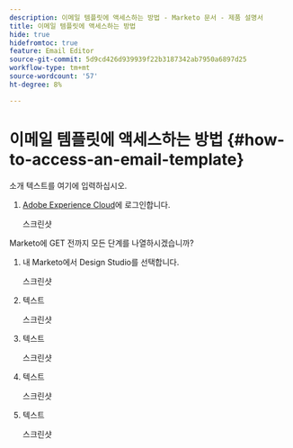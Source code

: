 ```yaml
---
description: 이메일 템플릿에 액세스하는 방법 - Marketo 문서 - 제품 설명서
title: 이메일 템플릿에 액세스하는 방법
hide: true
hidefromtoc: true
feature: Email Editor
source-git-commit: 5d9cd426d939939f22b3187342ab7950a6897d25
workflow-type: tm+mt
source-wordcount: '57'
ht-degree: 8%

---
```


# 이메일 템플릿에 액세스하는 방법 {#how-to-access-an-email-template}

소개 텍스트를 여기에 입력하십시오.

1. [Adobe Experience Cloud](https://experiencecloud.adobe.com/)에 로그인합니다.

   스크린샷

Marketo에 GET 전까지 모든 단계를 나열하시겠습니까?

1. 내 Marketo에서 Design Studio를 선택합니다.

   스크린샷

1. 텍스트

   스크린샷

1. 텍스트

   스크린샷

1. 텍스트

   스크린샷

1. 텍스트

   스크린샷

